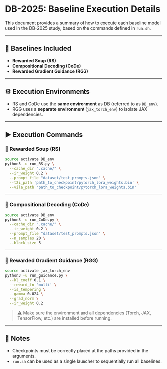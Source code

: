 
# DB-2025: Baseline Execution Details

This document provides a summary of how to execute each baseline model used in the DB-2025 study, based on the commands defined in `run.sh`.

---

## 🧪 Baselines Included

- **Rewarded Soup (RS)**  
- **Compositional Decoding (CoDe)**  
- **Rewarded Gradient Guidance (RGG)**

---

## ⚙️ Execution Environments

- RS and CoDe use the **same environment** as DB (referred to as `DB_env`).
- RGG uses a **separate environment** (`jax_torch_env`) to isolate JAX dependencies.

---

## ▶️ Execution Commands

### 🎯 Rewarded Soup (RS)

```bash
source activate DB_env
python3 -u run_RS.py \
  --cache_dir ".cache/" \
  --ir_weight 0.2 \
  --prompt_file "dataset/test_prompts.json" \
  --t2i_path 'path_to_checkpoint/pytorch_lora_weights.bin' \
  --vila_path 'path_to_checkpoint/pytorch_lora_weights.bin'
```

---

### 🧩 Compositional Decoding (CoDe)

```bash
source activate DB_env
python3 -u run_CoDe.py \
  --cache_dir ".cache/" \
  --ir_weight 0.2 \
  --prompt_file "dataset/test_prompts.json" \
  --n_samples 20 \
  --block_size 5
```

---

### 🌌 Rewarded Gradient Guidance (RGG)

```bash
source activate jax_torch_env
python3 -u run_guidance.py \
  --kl_coeff 0.1 \
  --reward_fn 'multi' \
  --is_tempering \
  --gamma 0.024 \
  --grad_norm \
  --ir_weight 0.2
```

> ⚠️ Make sure the environment and all dependencies (Torch, JAX, TensorFlow, etc.) are installed before running.

---

## 📂 Notes

- Checkpoints must be correctly placed at the paths provided in the arguments.
- `run.sh` can be used as a single launcher to sequentially run all baselines.

